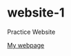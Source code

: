 # website-1
Practice Website
















[My webpage](https://dmoor5.github.io/website-1/website.html)
